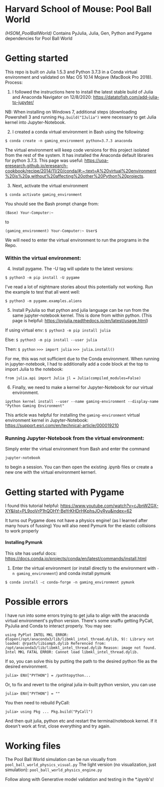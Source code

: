 # Harvard School of Mouse: Pool Ball World 
*(HSOM_PoolBallWorld)* Contains PyJulia, Julia, Gen, Python and Pygame dependencies for Pool Ball World


# Getting started
This repo is built on Julia 1.5.3 and Python 3.7.3 in a Conda virtual environment and validated on Mac OS 10.14 Mojave (MacBook Pro 2018). Process:

1. I followed the instructions here to install the latest stable build of Julia and Anaconda Navigator on 12/8/2020:
https://datatofish.com/add-julia-to-jupyter/

NB: When installing on Windows 7, additional steps (downloading Powershell 3 and running `Pkg.build("IJulia")` were necessary to get Julia kernel into Jupyter-Notebook.

2. I created a conda virtual environment in Bash using the following:

  `$ conda create -n gaming_environment python=3.7.3 anaconda`

  The virtual environment will keep code versions for this project isolated from the rest of the system. It has installed the Anaconda default libraries for python 3.7.3. This page was useful: https://uoa-eresearch.github.io/eresearch-cookbook/recipe/2014/11/20/conda/#:~:text=A%20virtual%20environment%20is%20a,without%20affecting%20other%20Python%20projects.

3. Next, activate the virtual environment

  `$ conda activate gaming_environment`

 You should see the Bash prompt change from:

  `(Base) Your-Computer:~`

 to

  `(gaming_environment) Your-Computer:~ User$`

 We will need to enter the virtual environment to run the programs in the Repo.


### Within the virtual environment: 

4. Install pygame. The -U tag will update to the latest versions:

  `$ python3 -m pip install -U pygame`

 I've read a lot of nightmare stories about this potentially not working. Run the example to test that all went well:

  `$ python3 -m pygame.examples.aliens`

5. Install PyJulia so that python and julia language can be run from the same jupyter-notebook kernel. This is done from within python.
(This page is helpful: https://pyjulia.readthedocs.io/en/latest/usage.html)
  
  If using virtual env:
  `$ python3 -m pip install julia`
  
  Else:
  `$ python3 -m pip install --user julia`

  Then:
  `$ python`
  `>>> import julia`
  `>>> julia.install()`

 For me, this was not sufficient due to the Conda environment. When running in jupyter-notebook, I had to additionally add a code block at the top to import Julia to the notebook:

  `from julia.api import Julia
  jl = Julia(compiled_modules=False)`

6. Finally, we need to make a kernel for Jupyter-Notebook for our virtual environment. 

  `ipython kernel install --user --name gaming-environment --display-name "Python Gaming Environment"`

 This article was helpful for installing the `gaming-environment` virtual environment kernel in Jupyter-Notebook:
  https://support.esri.com/en/technical-article/000019210


### Running Jupyter-Notebook from the virtual environment:

Simply enter the virtual environment from Bash and enter the command

  `jupyter-notebook`
  
 to begin a session. You can then open the existing .ipynb files or create a new one with the virtual environment kernerl.


# Getting started with Pygame

I found this tutorial helpful:
https://www.youtube.com/watch?v=cJbnWZGX-XY&list=PL9ooVrP1hQOHY-BeYrKHDrHKphsJOyRyu&index=62


It turns out Pygame does not have a physics engine! (as I learned after many hours of fussing) You will also need Pymunk for the elastic collisions to work properly

#### Installing Pymunk

This site has useful docs:
https://docs.conda.io/projects/conda/en/latest/commands/install.html

1. Enter the virtual environment (or install directly to the environment with `-n gaming_environment`) and conda install pymunk

`$ conda install -c conda-forge -n gaming_environment pymunk`


# Possible errors

I have run into some errors trying to get julia to align with the anaconda virtual environment's python version. There's some snaffu getting PyCall, PyJulia and Conda to interact properly. You may see:

`using PyPlot
INTEL MKL ERROR: dlopen(/opt/anaconda3/lib/libmkl_intel_thread.dylib, 9): Library not loaded: @rpath/libiomp5.dylib
  Referenced from: /opt/anaconda3/lib/libmkl_intel_thread.dylib
  Reason: image not found.
Intel MKL FATAL ERROR: Cannot load libmkl_intel_thread.dylib.`

If so, you can solve this by putting the path to the desired python file as the desired environment. 

`julia> ENV["PYTHON"] = /pathtopython...`

Or, to fix and revert to the original julia in-built python version, you can use

`julia> ENV["PYTHON"] = ""`

You then need to rebuild PyCall:

`julia> using Pkg
... Pkg.build("PyCall")`

And then quit julia, python etc and restart the terminal/notebook kernel. If it doesn't work at first, close everything and try again.



# Working files

The Pool Ball World simulation can be run visually from `pool_ball_world_physics_visual.py`
The light version (no visualization, just simulation): `pool_ball_world_physics_engine.py`

Follow along with Generative model validation and testing in the *.ipynb's!


